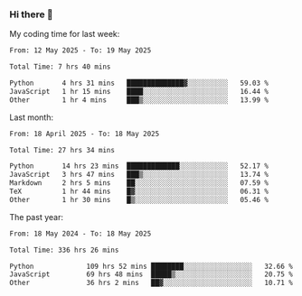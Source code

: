 ### Hi there 👋

My coding time for last week:

<!--START_SECTION:week-->

```txt
From: 12 May 2025 - To: 19 May 2025

Total Time: 7 hrs 40 mins

Python       4 hrs 31 mins   ██████████████▓░░░░░░░░░░   59.03 %
JavaScript   1 hr 15 mins    ████░░░░░░░░░░░░░░░░░░░░░   16.44 %
Other        1 hr 4 mins     ███▒░░░░░░░░░░░░░░░░░░░░░   13.99 %
```

<!--END_SECTION:week-->

Last month:

<!--START_SECTION:month-->

```txt
From: 18 April 2025 - To: 18 May 2025

Total Time: 27 hrs 34 mins

Python       14 hrs 23 mins  █████████████░░░░░░░░░░░░   52.17 %
JavaScript   3 hrs 47 mins   ███▒░░░░░░░░░░░░░░░░░░░░░   13.74 %
Markdown     2 hrs 5 mins    ██░░░░░░░░░░░░░░░░░░░░░░░   07.59 %
TeX          1 hr 44 mins    █▓░░░░░░░░░░░░░░░░░░░░░░░   06.31 %
Other        1 hr 30 mins    █▒░░░░░░░░░░░░░░░░░░░░░░░   05.46 %
```

<!--END_SECTION:month-->

The past year:

<!--START_SECTION:year-->

```txt
From: 18 May 2024 - To: 18 May 2025

Total Time: 336 hrs 26 mins

Python             109 hrs 52 mins ████████░░░░░░░░░░░░░░░░░   32.66 %
JavaScript         69 hrs 48 mins  █████▒░░░░░░░░░░░░░░░░░░░   20.75 %
Other              36 hrs 2 mins   ██▓░░░░░░░░░░░░░░░░░░░░░░   10.71 %
```

<!--END_SECTION:year-->

